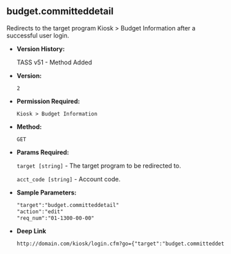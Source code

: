 **budget.committeddetail**
----
  Redirects to the target program Kiosk > Budget Information after a successful user login.

* **Version History:**

 	TASS v51 - Method Added

* **Version:**

  	`2`

* **Permission Required:**

  	`Kiosk > Budget Information`

* **Method:**

  	`GET`
  
*  **Params Required:**

   	`target [string]` - The target program to be redirected to.
	
   	`acct_code [string]` - Account code.
    
* **Sample Parameters:**

	```HTML
	"target":"budget.committeddetail"
	"action":"edit"
	"req_num":"01-1300-00-00"
	```

* **Deep Link**

	```HTML
	http://domain.com/kiosk/login.cfm?go={"target":"budget.committeddetail","acct_code":"01-1300-00-00"}
	```
